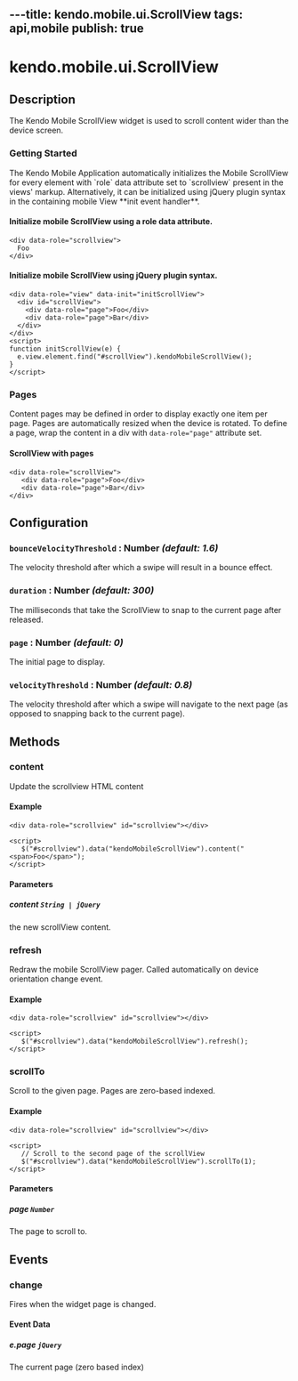 ---title: kendo.mobile.ui.ScrollView
tags: api,mobile
publish: true
---
# kendo.mobile.ui.ScrollView

## Description



The Kendo Mobile ScrollView widget is used to scroll content wider than the device screen.

### Getting Started

<p>The Kendo Mobile Application automatically initializes the Mobile ScrollView for every element with `role` data attribute set to `scrollview` present in the views' markup.
Alternatively, it can be initialized using jQuery plugin syntax in the containing mobile View **init event handler**.

#### Initialize mobile ScrollView using a role data attribute.

    <div data-role="scrollview">
      Foo
    </div>

#### Initialize mobile ScrollView using jQuery plugin syntax.

    <div data-role="view" data-init="initScrollView">
      <div id="scrollView">
        <div data-role="page">Foo</div>
        <div data-role="page">Bar</div>
      </div>
    </div>
    <script>
    function initScrollView(e) {
      e.view.element.find("#scrollView").kendoMobileScrollView();
    }
    </script>

### Pages

Content pages may be defined in order to display exactly one item per page. Pages are automatically resized
when the device is rotated. To define a page, wrap the content in a div with `data-role="page"` attribute set.

#### ScrollView with pages

    <div data-role="scrollView">
       <div data-role="page">Foo</div>
       <div data-role="page">Bar</div>
    </div>

## Configuration

### `bounceVelocityThreshold` : **Number** *(default: 1.6)*

 The velocity threshold after which a swipe will result in a bounce effect.

### `duration` : **Number** *(default: 300)*

 The milliseconds that take the ScrollView to snap to the current page after released.

### `page` : **Number** *(default: 0)*

 The initial page to display.

### `velocityThreshold` : **Number** *(default: 0.8)*

 The velocity threshold after which a swipe will navigate to the next page (as opposed to snapping back to the current page).

## Methods

### content

Update the scrollview HTML content

#### Example

    <div data-role="scrollview" id="scrollview"></div>
    
    <script>
       $("#scrollview").data("kendoMobileScrollView").content("<span>Foo</span>");
    </script>

#### Parameters

##### content `String | jQuery`

the new scrollView content.

### refresh

Redraw the mobile ScrollView pager. Called automatically on device orientation change event.

#### Example

    <div data-role="scrollview" id="scrollview"></div>
    
    <script>
       $("#scrollview").data("kendoMobileScrollView").refresh();
    </script>

### scrollTo

Scroll to the given page. Pages are zero-based indexed.

#### Example

    <div data-role="scrollview" id="scrollview"></div>
    
    <script>
       // Scroll to the second page of the scrollView
       $("#scrollview").data("kendoMobileScrollView").scrollTo(1);
    </script>

#### Parameters

##### page `Number`

The page to scroll to.

## Events

### change

Fires when the widget page is changed.

#### Event Data

##### e.page `jQuery`

The current page (zero based index)